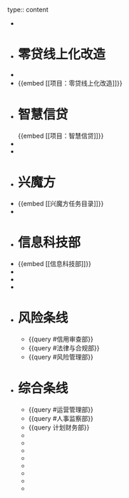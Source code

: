 type:: content

-
- # 零贷线上化改造
-
- {{embed [[项目：零贷线上化改造]]}}
- # 智慧信贷
  {{embed [[项目：智慧信贷]]}}
-
-
- # 兴魔方
- {{embed [[兴魔方任务目录]]}}
-
- # 信息科技部
- {{embed [[信息科技部]]}}
-
-
-
- # 风险条线
	- {{query #信用审查部}}
	- {{query #法律与合规部}}
	- {{query #风险管理部}}
- # 综合条线
	- {{query #运营管理部}}
	- {{query #人事监察部}}
	- {{query 计划财务部}}
	-
	-
	-
	-
	-
	-
	-
	-